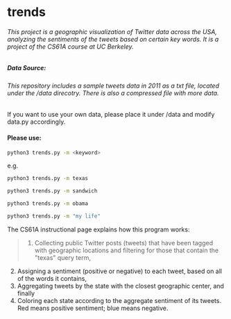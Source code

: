 trends
======

###### This project is a geographic visualization of Twitter data across the USA, analyzing the sentiments of the tweets based on certain key words. It is a project of the CS61A course at UC Berkeley.

##### Data Source:

###### This repository includes a sample tweets data in 2011 as a txt file, located under the /data direcotry. There is also a compressed file with more data.

If you want to use your own data, please place it under /data and modify data.py accordingly.

#### Please use:
```bash
python3 trends.py -m <keyword>
```

e.g.

```bash
python3 trends.py -m texas
```

```bash
python3 trends.py -m sandwich
```

```bash
python3 trends.py -m obama
```

```bash
python3 trends.py -m "my life"
```

The CS61A instructional page explains how this program works:
> 1. Collecting public Twitter posts (tweets) that have been tagged with geographic locations and filtering for those that contain the "texas" query term,
2. Assigning a sentiment (positive or negative) to each tweet, based on all of the words it contains,
3. Aggregating tweets by the state with the closest geographic center, and finally
4. Coloring each state according to the aggregate sentiment of its tweets. Red means positive sentiment; blue means negative.
